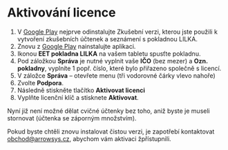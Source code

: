 
# Aktivování licence


1. V [Google Play](https://play.google.com/store/apps/details?id=com.arrowsys.lilkademo) nejprve odinstalujte Zkušební verzi, kterou jste použili k vytvoření zkušebních účtenek a seznámení s pokladnou LILKA.
2. Znovu z [Google Play](https://play.google.com/store/apps/details?id=com.arrowsys.lilkademo) nainstalujte aplikaci.
3. Ikonou **EET pokladna LILKA** na vašem tabletu spusťte pokladnu.
4. Pod záložkou **Správa** je nutné vyplnit vaše **IČO** (bez mezer) a **Ozn. pokladny**, vyplníte 1 popř. číslo, které bylo přiřazeno společně s licencí.
3. V záložce **Správa** – otevřete menu (tři vodorovné čárky vlevo nahoře)
4. Zvolte **Podpora**. 
5. Následně stiskněte tlačítko **Aktivovat licenci**
6. Vyplňte licenční klíč a stisknete **Aktivovat**.


Nyní již není možné dělat cvičné účtenky bez toho, aniž byste je museli stornovat (účtenka se záporným množstvím).

Pokud byste chtěli znovu instalovat čistou verzi, je zapotřebí kontaktovat obchod@arrowsys.cz, abychom vám aktivaci žpřístupnili.
